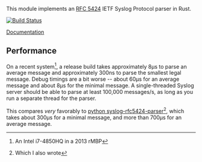 This module implements an [RFC 5424](https://tools.ietf.org/html/rfc5424) IETF Syslog Protocol parser in Rust.

[![Build Status](https://travis-ci.org/Roguelazer/rust-syslog-rfc5424.svg?branch=master)](https://travis-ci.org/Roguelazer/rust-syslog-rfc5424)

[Documentation](http://roguelazer.github.io/rust-syslog-rfc5424/syslog_rfc5424/)

## Performance

On a recent system[^sys], a release build takes approximately 8µs to parse an average message and approximately 300ns to parse the smallest legal message. Debug timings are a bit worse -- about 60µs for an average message and about 8µs for the minimal message. A single-threaded Syslog server should be able to parse at least 100,000 messages/s, as long as you run a separate thread for the parser.

This compares *very* favorably to [python syslog-rfc5424-parser](https://github.com/EasyPost/syslog-rfc5424-parser)[^f1], which takes about 300µs for a minimal message, and more than 700µs for an average message.

[^sys]: An Intel i7-4850HQ in a 2013 rMBP
[^f1]: Which I also wrote
